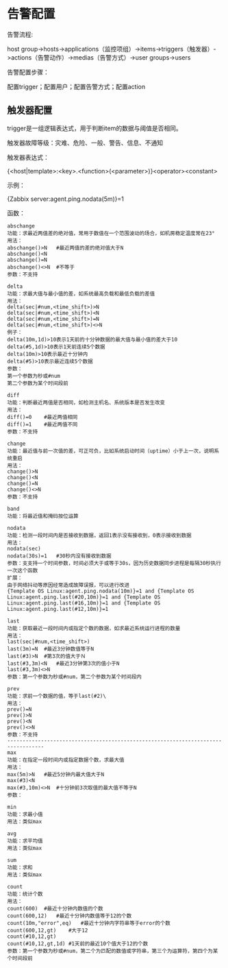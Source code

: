 # 告警配置

告警流程:

host group->hosts->applications（监控项组）->items->triggers（触发器）->actions（告警动作）->medias（告警方式）->user groups->users

告警配置步骤：

配置trigger；配置用户；配置告警方式；配置action

## 触发器配置

trigger是一组逻辑表达式，用于判断item的数据与阈值是否相同。

触发器故障等级：灾难、危险、一般、警告、信息、不通知

触发器表达式：

{<host|template>:\<key>.\<function>(\<parameter>)}\<operator>\<constant>

示例：

{Zabbix  server:agent.ping.nodata(5m)}=1

函数：

```text
abschange
功能：求最近两值差的绝对值，常用于数值在一个范围波动的场合，如机房稳定温度常在23°
用法：
abschange()>N	#最近两值的差的绝对值大于N
abschange()<N
abschange()=N
abschange()<>N	#不等于
参数：不支持

delta
功能：求最大值与最小值的差，如系统最高负载和最低负载的差值
用法：
delta(sec|#num,<time_shift>)>N
delta(sec|#num,<time_shift>)<N
delta(sec|#num,<time_shift>)=N
delta(sec|#num,<time_shift>)<>N
例子：
delta(10m,1d)>10表示1天前的十分钟数据的最大值与最小值的差大于10
delta(#5,1d)>10表示1天前连续5个数据
delta(10m)>10表示最近十分钟内
delta(#5)>10表示最近连续5个数据
参数：
第一个参数为秒或#num
第二个参数为某个时间段前

diff
功能：判断最近两值是否相同，如检测主机名、系统版本是否发生改变
用法：
diff()=0	#最近两值相同
diff()=1	#最近两值不同
参数：不支持

change
功能：最近值与前一次值的差，可正可负，比如系统启动时间（uptime）小于上一次，说明系统重启
用法：
change()>N
change()<N
change()=N
change()<>N
参数：不支持

band
功能：将最近值和掩码按位运算

nodata
功能：检测一段时间内是否接收到数据，返回1表示没有接收到，0表示接收到数据
用法：
nodata(sec)
nodata(30s)=1	#30秒内没有接收到数据
参数：支支持一个时间参数，时间必须大于或等于30s，因为历史数据同步进程是每隔30秒执行一次这个函数
扩展：
由于网络抖动等原因经常造成故障误报，可以进行改进
{Template OS Linux:agent.ping.nodata(10m)}=1 and {Template OS Linux:agent.ping.last(#20,10m)}=1 and {Template OS Linux:agent.ping.last(#16,10m)}=1 and {Template OS Linux:agent.ping.last(#12,10m)}=1

last
功能：获取最近一段时间内或指定个数的数据，如求最近系统运行进程的数量
用法：
last(sec|#num,<time_shift>)
last(3m)=N	#最近3分钟数值等于N
last(#3)>N	#第3次的值大于Ｎ
last(#3,3m)<N	#最近3分钟第3次的值小于N
last(#3,3m)<>N
参数：第一个参数为秒或#num，第二个参数为某个时间段内

prev
功能：求前一个数据的值，等于last(#2)\
用法：
prev()=N
prev()>N
prev()<N
prev()<>N
参数：不支持
----------------------------------------------------------------------------------
max
功能：在指定一段时间内或指定数据个数，求最大值
用法：
max(5m)>N	#最近5分钟内最大值大于N
max(#3)<N
max(#3,10m)<>N	#十分钟前3次取值的最大值不等于N
参数：

min
功能：求最小值
用法：类似max

avg
功能：求平均值
用法：类似max

sum
功能：求和
用法：类似max

count
功能：统计个数
用法：
count(600)	#最近十分钟内数值的个数
count(600,12)	#最近十分钟内数值等于12的个数
count(10m,"error",eq)	#最近十分钟内字符串等于error的个数
count(600,12,gt)	#大于12
count(#10,12,gt)
count(#10,12,gt,1d)	#1天前的最近10个值大于12的个数
参数：第一个参数为秒或#num，第二个为匹配的数值或字符串，第三个为运算符，第四个为某个时间段前
```


